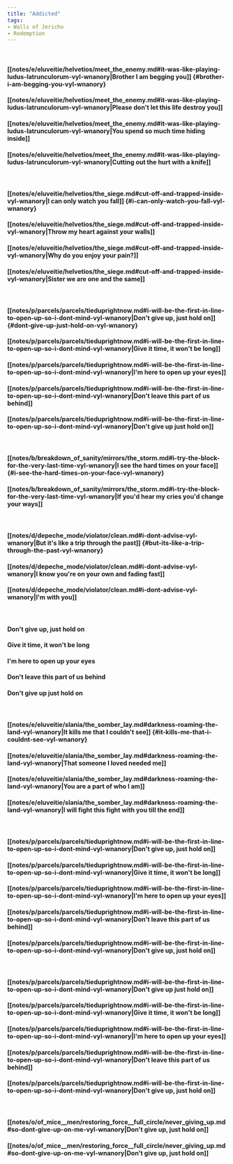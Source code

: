 ```yaml
---
title: "Addicted"
tags:
- Walls of Jericho
- Redemption
---
```

&nbsp;
#### [[notes/e/eluveitie/helvetios/meet_the_enemy.md#it-was-like-playing-ludus-latrunculorum-vyl-wnanory|Brother I am begging you]] {#brother-i-am-begging-you-vyl-wnanory}
#### [[notes/e/eluveitie/helvetios/meet_the_enemy.md#it-was-like-playing-ludus-latrunculorum-vyl-wnanory|Please don't let this life destroy you]]
#### [[notes/e/eluveitie/helvetios/meet_the_enemy.md#it-was-like-playing-ludus-latrunculorum-vyl-wnanory|You spend so much time hiding inside]]
#### [[notes/e/eluveitie/helvetios/meet_the_enemy.md#it-was-like-playing-ludus-latrunculorum-vyl-wnanory|Cutting out the hurt with a knife]]
&nbsp;
#### [[notes/e/eluveitie/helvetios/the_siege.md#cut-off-and-trapped-inside-vyl-wnanory|I can only watch you fall]] {#i-can-only-watch-you-fall-vyl-wnanory}
#### [[notes/e/eluveitie/helvetios/the_siege.md#cut-off-and-trapped-inside-vyl-wnanory|Throw my heart against your walls]]
#### [[notes/e/eluveitie/helvetios/the_siege.md#cut-off-and-trapped-inside-vyl-wnanory|Why do you enjoy your pain?]]
#### [[notes/e/eluveitie/helvetios/the_siege.md#cut-off-and-trapped-inside-vyl-wnanory|Sister we are one and the same]]
&nbsp;
#### [[notes/p/parcels/parcels/tieduprightnow.md#i-will-be-the-first-in-line-to-open-up-so-i-dont-mind-vyl-wnanory|Don't give up, just hold on]] {#dont-give-up-just-hold-on-vyl-wnanory}
#### [[notes/p/parcels/parcels/tieduprightnow.md#i-will-be-the-first-in-line-to-open-up-so-i-dont-mind-vyl-wnanory|Give it time, it won't be long]]
#### [[notes/p/parcels/parcels/tieduprightnow.md#i-will-be-the-first-in-line-to-open-up-so-i-dont-mind-vyl-wnanory|I'm here to open up your eyes]]
#### [[notes/p/parcels/parcels/tieduprightnow.md#i-will-be-the-first-in-line-to-open-up-so-i-dont-mind-vyl-wnanory|Don't leave this part of us behind]]
#### [[notes/p/parcels/parcels/tieduprightnow.md#i-will-be-the-first-in-line-to-open-up-so-i-dont-mind-vyl-wnanory|Don't give up just hold on]]
&nbsp;
#### [[notes/b/breakdown_of_sanity/mirrors/the_storm.md#i-try-the-block-for-the-very-last-time-vyl-wnanory|I see the hard times on your face]] {#i-see-the-hard-times-on-your-face-vyl-wnanory}
#### [[notes/b/breakdown_of_sanity/mirrors/the_storm.md#i-try-the-block-for-the-very-last-time-vyl-wnanory|If you'd hear my cries you'd change your ways]]
&nbsp;
#### [[notes/d/depeche_mode/violator/clean.md#i-dont-advise-vyl-wnanory|But it's like a trip through the past]] {#but-its-like-a-trip-through-the-past-vyl-wnanory}
#### [[notes/d/depeche_mode/violator/clean.md#i-dont-advise-vyl-wnanory|I know you're on your own and fading fast]]
#### [[notes/d/depeche_mode/violator/clean.md#i-dont-advise-vyl-wnanory|I'm with you]]
&nbsp;
#### Don't give up, just hold on
#### Give it time, it won't be long
#### I'm here to open up your eyes
#### Don't leave this part of us behind
#### Don't give up just hold on
&nbsp;
#### [[notes/e/eluveitie/slania/the_somber_lay.md#darkness-roaming-the-land-vyl-wnanory|It kills me that I couldn't see]] {#it-kills-me-that-i-couldnt-see-vyl-wnanory}
#### [[notes/e/eluveitie/slania/the_somber_lay.md#darkness-roaming-the-land-vyl-wnanory|That someone I loved needed me]]
#### [[notes/e/eluveitie/slania/the_somber_lay.md#darkness-roaming-the-land-vyl-wnanory|You are a part of who I am]]
#### [[notes/e/eluveitie/slania/the_somber_lay.md#darkness-roaming-the-land-vyl-wnanory|I will fight this fight with you till the end]]
&nbsp;
#### [[notes/p/parcels/parcels/tieduprightnow.md#i-will-be-the-first-in-line-to-open-up-so-i-dont-mind-vyl-wnanory|Don't give up, just hold on]]
#### [[notes/p/parcels/parcels/tieduprightnow.md#i-will-be-the-first-in-line-to-open-up-so-i-dont-mind-vyl-wnanory|Give it time, it won't be long]]
#### [[notes/p/parcels/parcels/tieduprightnow.md#i-will-be-the-first-in-line-to-open-up-so-i-dont-mind-vyl-wnanory|I'm here to open up your eyes]]
#### [[notes/p/parcels/parcels/tieduprightnow.md#i-will-be-the-first-in-line-to-open-up-so-i-dont-mind-vyl-wnanory|Don't leave this part of us behind]]
#### [[notes/p/parcels/parcels/tieduprightnow.md#i-will-be-the-first-in-line-to-open-up-so-i-dont-mind-vyl-wnanory|Don't give up, just hold on]]
&nbsp;
#### [[notes/p/parcels/parcels/tieduprightnow.md#i-will-be-the-first-in-line-to-open-up-so-i-dont-mind-vyl-wnanory|Don't give up just hold on]]
#### [[notes/p/parcels/parcels/tieduprightnow.md#i-will-be-the-first-in-line-to-open-up-so-i-dont-mind-vyl-wnanory|Give it time, it won't be long]]
#### [[notes/p/parcels/parcels/tieduprightnow.md#i-will-be-the-first-in-line-to-open-up-so-i-dont-mind-vyl-wnanory|I'm here to open up your eyes]]
#### [[notes/p/parcels/parcels/tieduprightnow.md#i-will-be-the-first-in-line-to-open-up-so-i-dont-mind-vyl-wnanory|Don't leave this part of us behind]]
#### [[notes/p/parcels/parcels/tieduprightnow.md#i-will-be-the-first-in-line-to-open-up-so-i-dont-mind-vyl-wnanory|Don't give up, just hold on]]
&nbsp;
#### [[notes/o/of_mice__men/restoring_force__full_circle/never_giving_up.md#so-dont-give-up-on-me-vyl-wnanory|Don't give up, just hold on]]
#### [[notes/o/of_mice__men/restoring_force__full_circle/never_giving_up.md#so-dont-give-up-on-me-vyl-wnanory|Don't give up, just hold on]]
